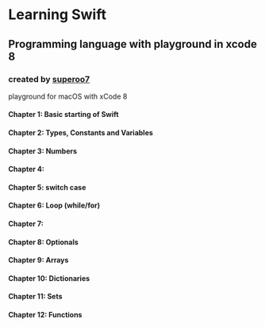 # Learning Swift
## Programming language with playground in xcode 8

### created by [superoo7](http://superoo7.com)

playground for macOS with xCode 8


#### Chapter 1: Basic starting of Swift

#### Chapter 2: Types, Constants and Variables

#### Chapter 3: Numbers

#### Chapter 4: 

#### Chapter 5: switch case

#### Chapter 6: Loop (while/for)

#### Chapter 7:

#### Chapter 8: Optionals

#### Chapter 9: Arrays

#### Chapter 10: Dictionaries

#### Chapter 11: Sets

#### Chapter 12: Functions


